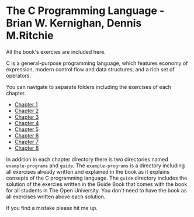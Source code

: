 # The C Programming Language - Brian W. Kernighan, Dennis M.Ritchie
All the book's exercies are included here.

C is a general-purpose programming language, which features economy of expression, modern control flow and data structures, and a rich set of operators. 

You can navigate to separate folders including the exercises of each chapter.
+ [Chapter 1](Chapter-1)
+ [Chapter 2](Chapter-1)
+ [Chapter 3](Chapter-1)
+ [Chapter 4](Chapter-1)
+ [Chapter 5](Chapter-1)
+ [Chapter 6](Chapter-1)
+ [Chapter 7](Chapter-1)
+ [Chapter 8](Chapter-1)

In addition in each chapter directory there is two directories named `example-programs` and `guide`.
The `example-programs` is a directory including all exercises already written and explained in the book as it explains consepts of the C programming language.
The `guide` directory includes the solution of the exercies written in the Guide Book that comes with the book for all students in The Open University.
You don't need to have the book as all exercises written above each solution. 

If you find a mistake please hit me up.
